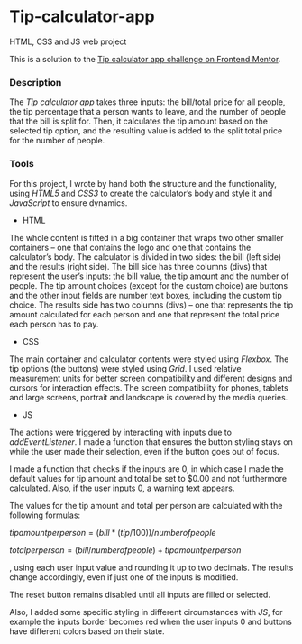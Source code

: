# Tip-calculator-app
HTML, CSS and JS web project

This is a solution to the [Tip calculator app challenge on Frontend Mentor](https://www.frontendmentor.io/challenges/tip-calculator-app-ugJNGbJUX).


### Description
The *Tip calculator app* takes three inputs: the bill/total price for all people, the tip percentage that a person wants to leave, and the number of people that the bill is split for. Then, it calculates the tip amount based on the selected tip option, and the resulting value is added to the split total price for the number of people.


### Tools
For this project, I wrote by hand both the structure and the functionality, using *HTML5* and *CSS3* to create the calculator’s body and style it and *JavaScript* to ensure dynamics.



-	HTML

The whole content is fitted in a big container that wraps two other smaller containers – one that contains the logo and one that contains the calculator’s body.
The calculator is divided in two sides: the bill (left side) and the results (right side). 
The bill side has three columns (divs) that represent the user’s inputs: the bill value, the tip amount and the number of people. The tip amount choices (except for the custom choice) are buttons and the other input fields are number text boxes, including the custom tip choice.
The results side has two columns (divs) – one that represents the tip amount calculated for each person and one that represent the total price each person has to pay.

-	CSS

The main container and calculator contents were styled using *Flexbox*. The tip options (the buttons) were styled using *Grid*. 
I used relative measurement units for better screen compatibility and different designs and cursors for interaction effects.
The screen compatibility for phones, tablets and large screens, portrait and landscape is covered by the media queries.

-	JS

The actions were triggered by interacting with inputs due to *addEventListener*. I made a function that ensures the button styling stays on while the user made their selection, even if the button goes out of focus.


I made a function that checks if the inputs are 0, in which case I made the default values for tip amount and total be set to $0.00 and not furthermore calculated. Also, if the user inputs 0, a warning text appears.


The values for the tip amount and total per person are calculated with the following formulas:

$tip amount per person = (bill * (tip / 100)) / number of people$

$total per person = (bill / number of people) + tip amount per person$

, using each user input value and rounding it up to two decimals. The results change accordingly, even if just one of the inputs is modified.


The reset button remains disabled until all inputs are filled or selected.


Also, I added some specific styling in different circumstances with *JS*, for example the inputs border becomes red when the user inputs $0$ and buttons have different colors based on their state.
